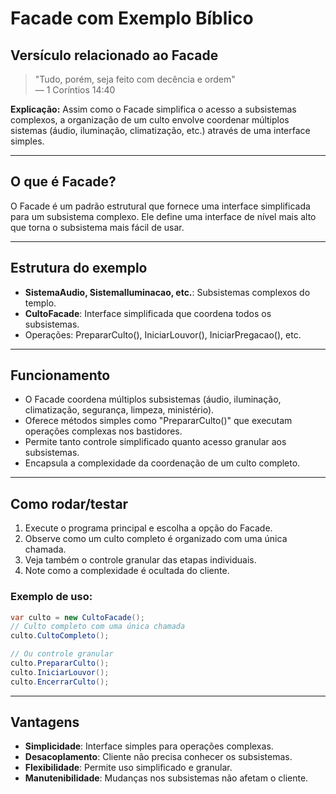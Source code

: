 # Facade com Exemplo Bíblico

## Versículo relacionado ao Facade
> "Tudo, porém, seja feito com decência e ordem"  
> — 1 Coríntios 14:40

**Explicação:** Assim como o Facade simplifica o acesso a subsistemas complexos, a organização de um culto envolve coordenar múltiplos sistemas (áudio, iluminação, climatização, etc.) através de uma interface simples.

---

## O que é Facade?
O Facade é um padrão estrutural que fornece uma interface simplificada para um subsistema complexo. Ele define uma interface de nível mais alto que torna o subsistema mais fácil de usar.

---

## Estrutura do exemplo
- **SistemaAudio, SistemaIluminacao, etc.**: Subsistemas complexos do templo.
- **CultoFacade**: Interface simplificada que coordena todos os subsistemas.
- Operações: PrepararCulto(), IniciarLouvor(), IniciarPregacao(), etc.

---

## Funcionamento
- O Facade coordena múltiplos subsistemas (áudio, iluminação, climatização, segurança, limpeza, ministério).
- Oferece métodos simples como "PrepararCulto()" que executam operações complexas nos bastidores.
- Permite tanto controle simplificado quanto acesso granular aos subsistemas.
- Encapsula a complexidade da coordenação de um culto completo.

---

## Como rodar/testar
1. Execute o programa principal e escolha a opção do Facade.
2. Observe como um culto completo é organizado com uma única chamada.
3. Veja também o controle granular das etapas individuais.
4. Note como a complexidade é ocultada do cliente.

### Exemplo de uso:
```csharp
var culto = new CultoFacade();
// Culto completo com uma única chamada
culto.CultoCompleto();

// Ou controle granular
culto.PrepararCulto();
culto.IniciarLouvor();
culto.EncerrarCulto();
```

---

## Vantagens
- **Simplicidade**: Interface simples para operações complexas.
- **Desacoplamento**: Cliente não precisa conhecer os subsistemas.
- **Flexibilidade**: Permite uso simplificado e granular.
- **Manutenibilidade**: Mudanças nos subsistemas não afetam o cliente.
